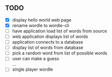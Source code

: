 ## TODO
- [x] display hello world web page  
- [x] rename wordle to wordle-cli  
- [ ] have application load list of words from source  
- [ ] web application displays list of words  
- [ ] application connects to a database  
- [ ] display list of words from database  
- [ ] pick a random word from list of possible words  
- [ ] user can make a guess  
...  
- [ ] single player wordle  
